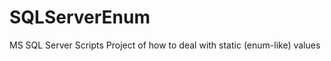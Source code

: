 SQLServerEnum
=============

MS SQL Server Scripts Project of how to deal with static (enum-like) values
